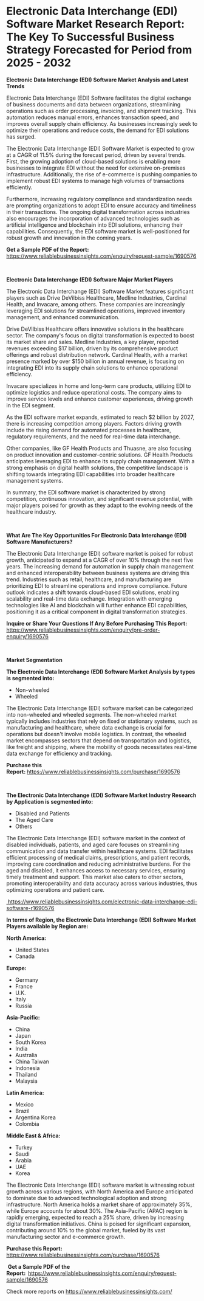 <p><h1>Electronic Data Interchange (EDI) Software Market Research Report: The Key To Successful Business Strategy Forecasted for Period from 2025 - 2032</h1></p><p><strong>Electronic Data Interchange (EDI) Software Market Analysis and Latest Trends</strong></p>
<p><p>Electronic Data Interchange (EDI) Software facilitates the digital exchange of business documents and data between organizations, streamlining operations such as order processing, invoicing, and shipment tracking. This automation reduces manual errors, enhances transaction speed, and improves overall supply chain efficiency. As businesses increasingly seek to optimize their operations and reduce costs, the demand for EDI solutions has surged.</p><p>The Electronic Data Interchange (EDI) Software Market is expected to grow at a CAGR of 11.5% during the forecast period, driven by several trends. First, the growing adoption of cloud-based solutions is enabling more businesses to integrate EDI without the need for extensive on-premises infrastructure. Additionally, the rise of e-commerce is pushing companies to implement robust EDI systems to manage high volumes of transactions efficiently. </p><p>Furthermore, increasing regulatory compliance and standardization needs are prompting organizations to adopt EDI to ensure accuracy and timeliness in their transactions. The ongoing digital transformation across industries also encourages the incorporation of advanced technologies such as artificial intelligence and blockchain into EDI solutions, enhancing their capabilities. Consequently, the EDI software market is well-positioned for robust growth and innovation in the coming years.</p></p>
<p><strong>Get a Sample PDF of the Report:&nbsp;</strong> <a href="https://www.reliablebusinessinsights.com/enquiry/request-sample/1690576?utm_campaign=3216&utm_medium=2&utm_source=Github&utm_content=ia&utm_term=26032025&utm_id=electronic-data-interchange-edi-software">https://www.reliablebusinessinsights.com/enquiry/request-sample/1690576</a></p>
<p>&nbsp;</p>
<p><strong>Electronic Data Interchange (EDI) Software Major Market Players</strong></p>
<p><p>The Electronic Data Interchange (EDI) Software Market features significant players such as Drive DeVilbiss Healthcare, Medline Industries, Cardinal Health, and Invacare, among others. These companies are increasingly leveraging EDI solutions for streamlined operations, improved inventory management, and enhanced communication.</p><p>Drive DeVilbiss Healthcare offers innovative solutions in the healthcare sector. The company's focus on digital transformation is expected to boost its market share and sales. Medline Industries, a key player, reported revenues exceeding $17 billion, driven by its comprehensive product offerings and robust distribution network. Cardinal Health, with a market presence marked by over $150 billion in annual revenue, is focusing on integrating EDI into its supply chain solutions to enhance operational efficiency.</p><p>Invacare specializes in home and long-term care products, utilizing EDI to optimize logistics and reduce operational costs. The company aims to improve service levels and enhance customer experiences, driving growth in the EDI segment.</p><p>As the EDI software market expands, estimated to reach $2 billion by 2027, there is increasing competition among players. Factors driving growth include the rising demand for automated processes in healthcare, regulatory requirements, and the need for real-time data interchange.</p><p>Other companies, like GF Health Products and Thuasne, are also focusing on product innovation and customer-centric solutions. GF Health Products anticipates leveraging EDI to enhance its supply chain management. With a strong emphasis on digital health solutions, the competitive landscape is shifting towards integrating EDI capabilities into broader healthcare management systems.</p><p>In summary, the EDI software market is characterized by strong competition, continuous innovation, and significant revenue potential, with major players poised for growth as they adapt to the evolving needs of the healthcare industry.</p></p>
<p>&nbsp;</p>
<p><strong>What Are The Key Opportunities For Electronic Data Interchange (EDI) Software Manufacturers?</strong></p>
<p><p>The Electronic Data Interchange (EDI) software market is poised for robust growth, anticipated to expand at a CAGR of over 10% through the next five years. The increasing demand for automation in supply chain management and enhanced interoperability between business systems are driving this trend. Industries such as retail, healthcare, and manufacturing are prioritizing EDI to streamline operations and improve compliance. Future outlook indicates a shift towards cloud-based EDI solutions, enabling scalability and real-time data exchange. Integration with emerging technologies like AI and blockchain will further enhance EDI capabilities, positioning it as a critical component in digital transformation strategies.</p></p>
<p><strong>Inquire or Share Your Questions If Any Before Purchasing This Report:</strong> <a href="https://www.reliablebusinessinsights.com/enquiry/pre-order-enquiry/1690576?utm_campaign=3216&utm_medium=2&utm_source=Github&utm_content=ia&utm_term=26032025&utm_id=electronic-data-interchange-edi-software">https://www.reliablebusinessinsights.com/enquiry/pre-order-enquiry/1690576</a></p>
<p>&nbsp;</p>
<p><strong>Market Segmentation</strong></p>
<p><strong>The Electronic Data Interchange (EDI) Software Market Analysis by types is segmented into:</strong></p>
<p><ul><li>Non-wheeled</li><li>Wheeled</li></ul></p>
<p><p>The Electronic Data Interchange (EDI) software market can be categorized into non-wheeled and wheeled segments. The non-wheeled market typically includes industries that rely on fixed or stationary systems, such as manufacturing and healthcare, where data exchange is crucial for operations but doesn't involve mobile logistics. In contrast, the wheeled market encompasses sectors that depend on transportation and logistics, like freight and shipping, where the mobility of goods necessitates real-time data exchange for efficiency and tracking.</p></p>
<p><strong>Purchase this Report:&nbsp;</strong><a href="https://www.reliablebusinessinsights.com/purchase/1690576?utm_campaign=3216&utm_medium=2&utm_source=Github&utm_content=ia&utm_term=26032025&utm_id=electronic-data-interchange-edi-software">https://www.reliablebusinessinsights.com/purchase/1690576</a></p>
<p>&nbsp;</p>
<p><strong>The Electronic Data Interchange (EDI) Software Market Industry Research by Application is segmented into:</strong></p>
<p><ul><li>Disabled and Patients</li><li>The Aged Care</li><li>Others</li></ul></p>
<p><p>The Electronic Data Interchange (EDI) software market in the context of disabled individuals, patients, and aged care focuses on streamlining communication and data transfer within healthcare systems. EDI facilitates efficient processing of medical claims, prescriptions, and patient records, improving care coordination and reducing administrative burdens. For the aged and disabled, it enhances access to necessary services, ensuring timely treatment and support. This market also caters to other sectors, promoting interoperability and data accuracy across various industries, thus optimizing operations and patient care.</p></p>
<p><a href="https://www.reliablebusinessinsights.com/electronic-data-interchange-edi-software-r1690576?utm_campaign=3216&utm_medium=2&utm_source=Github&utm_content=ia&utm_term=26032025&utm_id=electronic-data-interchange-edi-software">&nbsp;https://www.reliablebusinessinsights.com/electronic-data-interchange-edi-software-r1690576</a></p>
<p><strong>In terms of Region, the Electronic Data Interchange (EDI) Software Market Players available by Region are:</strong></p>
<p>
    <p> <strong> North America: </strong>
        <ul>
            <li>United States</li>
            <li>Canada</li>
        </ul>
        </p> 
    <p> <strong> Europe: </strong>
        <ul>
            <li>Germany</li>
            <li>France</li>
            <li>U.K.</li>
            <li>Italy</li>
            <li>Russia</li>
        </ul>
        </p> 
    <p> <strong> Asia-Pacific: </strong>
        <ul>
            <li>China</li>
            <li>Japan</li>
            <li>South Korea</li>
            <li>India</li>
            <li>Australia</li>
            <li>China Taiwan</li>
            <li>Indonesia</li>
            <li>Thailand</li>
            <li>Malaysia</li>
        </ul>
        </p> 
    <p> <strong> Latin America: </strong>
        <ul>
            <li>Mexico</li>
            <li>Brazil</li>
            <li>Argentina Korea</li>
            <li>Colombia</li>
        </ul>
        </p> 
    <p> <strong> Middle East & Africa: </strong>
        <ul>
            <li>Turkey</li>
            <li>Saudi</li>
            <li>Arabia</li>
            <li>UAE</li>
            <li>Korea</li>
        </ul>
    </p>
    </p>
<p><p>The Electronic Data Interchange (EDI) software market is witnessing robust growth across various regions, with North America and Europe anticipated to dominate due to advanced technological adoption and strong infrastructure. North America holds a market share of approximately 35%, while Europe accounts for about 30%. The Asia-Pacific (APAC) region is rapidly emerging, expected to reach a 25% share, driven by increasing digital transformation initiatives. China is poised for significant expansion, contributing around 10% to the global market, fueled by its vast manufacturing sector and e-commerce growth.</p></p>
<p><strong>Purchase this Report: </strong><a href="https://www.reliablebusinessinsights.com/purchase/1690576?utm_campaign=3216&utm_medium=2&utm_source=Github&utm_content=ia&utm_term=26032025&utm_id=electronic-data-interchange-edi-software">https://www.reliablebusinessinsights.com/purchase/1690576</a></p>
<p>&nbsp;<strong>Get a Sample PDF of the Report:&nbsp;&nbsp;</strong><a href="https://www.reliablebusinessinsights.com/enquiry/request-sample/1690576?utm_campaign=3216&utm_medium=2&utm_source=Github&utm_content=ia&utm_term=26032025&utm_id=electronic-data-interchange-edi-software">https://www.reliablebusinessinsights.com/enquiry/request-sample/1690576</a></p>
<p><strong></strong></p>
<p>Check more reports on <a href="https://www.reliablebusinessinsights.com/?utm_campaign=3216&utm_medium=2&utm_source=Github&utm_content=ia&utm_term=26032025&utm_id=electronic-data-interchange-edi-software">https://www.reliablebusinessinsights.com/</a></p>